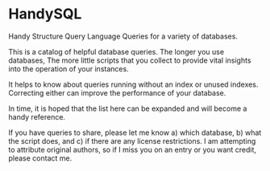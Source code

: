 # HandySQL
Handy Structure Query Language Queries for a variety of databases.

This is a catalog of helpful database queries. The longer you use databases,
The more little scripts that you collect to provide vital insights
into the operation of your instances. 

It helps to know about queries running without an index or unused indexes.
Correcting either can improve the performance of your database.

In time, it is hoped that the list here can be expanded and will become
a handy reference. 

If you have queries to share, please let me know a) which database, b) what
the script does, and c) if there are any license restrictions. I am attempting
to attribute original authors, so if I miss you on an entry or you want credit,
please contact me.
